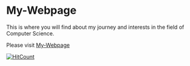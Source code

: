 # My-Webpage

This is where you will find about my journey and interests in the field of Computer Science.

Please visit <a target="_blank" href="https://www.sahiljoshi.com/"> My-Webpage </a>

[![HitCount](http://hits.dwyl.com/sahiljoshi515/My-Webpage.svg)](http://hits.dwyl.com/sahiljoshi515/My-Webpage)
